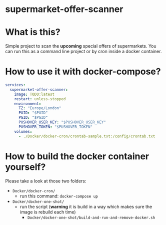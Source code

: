 # supermarket-offer-scanner

# What is this?

Simple project to scan the **upcoming** special offers of supermarkets.
You can run this as a command line project or by cron inside a docker container.

# How to use it with docker-compose?

```yml
services:
  supermarket-offer-scanner:
    image: TODO:latest
    restart: unless-stopped
    environment:
      TZ: "Europe/London"
      PUID: "$PUID"
      PGID: "$PGID"
      PUSHOVER_USER_KEY: "$PUSHOVER_USER_KEY"
      PUSHOVER_TOKEN: "$PUSHOVER_TOKEN"
    volumes:
      - ./Docker/docker-cron/crontab-sample.txt:/config/crontab.txt
```

# How to build the docker container yourself?

Please take a look at those two folders:

- `Docker/docker-cron/`
    - run this command: `docker-compose up`
- `Docker/docker-one-shot/`
    - run the script (**warning** it is build in a way which makes sure the image is rebuild each time)
        - `Docker/docker-one-shot/build-and-run-and-remove-docker.sh`